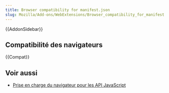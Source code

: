 ```yaml
---
title: Browser compatibility for manifest.json
slug: Mozilla/Add-ons/WebExtensions/Browser_compatibility_for_manifest.json
---
```


{{AddonSidebar}}

## Compatibilité des navigateurs

{{Compat}}

## Voir aussi

- [Prise en charge du navigateur pour les API JavaScript](/fr/docs/Mozilla/Add-ons/WebExtensions/Browser_support_for_JavaScript_APIs)
